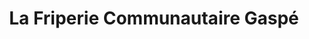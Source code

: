 ---
title: "La Friperie Communautaire Gaspé"
url: /gaspe/la-friperie-communautaire-gaspe/
shop: Gebrauchtwaren
---